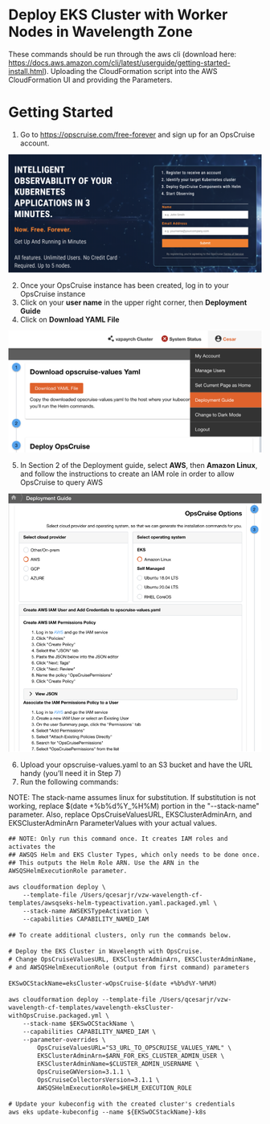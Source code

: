 # Deploy EKS Cluster with Worker Nodes in Wavelength Zone

These commands should be run through the aws cli (download here: https://docs.aws.amazon.com/cli/latest/userguide/getting-started-install.html). Uploading the CloudFormation script into the AWS CloudFormation UI and providing the Parameters.

# Getting Started
1. Go to https://opscruise.com/free-forever and sign up for an OpsCruise account.

![OpsCruise Registration](./README_images/OpsCruise_Registration.png)

2. Once your OpsCruise instance has been created, log in to your OpsCruise instance
3. Click on your **user name** in the upper right corner, then **Deployment Guide**
4. Click on **Download YAML File**

![OpsCruise Deployment Guide](./README_images/OpsCruise_DeploymentGuide.png)

5. In Section 2 of the Deployment guide, select **AWS**, then **Amazon Linux**, and follow the instructions to create an IAM role in order to allow OpsCruise to query AWS

![OpsCruise Deployment Guide AWS](./README_images/OpsCruise_DeploymentGuideAWS.png)

6. Upload your opscruise-values.yaml to an S3 bucket and have the URL handy (you’ll need it in Step 7)
7. Run the following commands:


NOTE: The stack-name assumes linux for substitution. If substitution is not working, replace \$(date +%b%d%Y_%H%M) portion in the "--stack-name" parameter. Also, replace OpsCruiseValuesURL, EKSClusterAdminArn, and EKSClusterAdminArn ParameterValues with your actual values.

```
## NOTE: Only run this command once. It creates IAM roles and activates the
## AWSQS Helm and EKS Cluster Types, which only needs to be done once.
## This outputs the Helm Role ARN. Use the ARN in the AWSQSHelmExecutionRole parameter.

aws cloudformation deploy \
    --template-file /Users/qcesarjr/vzw-wavelength-cf-templates/awsqseks-helm-typeactivation.yaml.packaged.yml \
    --stack-name AWSEKSTypeActivation \
    --capabilities CAPABILITY_NAMED_IAM

## To create additional clusters, only run the commands below.

# Deploy the EKS Cluster in Wavelength with OpsCruise.
# Change OpsCruiseValuesURL, EKSClusterAdminArn, EKSClusterAdminName,
# and AWSQSHelmExecutionRole (output from first command) parameters

EKSwOCStackName=eksCluster-wOpsCruise-$(date +%b%d%Y-%H%M)

aws cloudformation deploy --template-file /Users/qcesarjr/vzw-wavelength-cf-templates/wavelength-eksCluster-withOpsCruise.packaged.yml \
    --stack-name $EKSwOCStackName \
    --capabilities CAPABILITY_NAMED_IAM \
    --parameter-overrides \
        OpsCruiseValuesURL="S3_URL_TO_OPSCRUISE_VALUES_YAML" \
        EKSClusterAdminArn=$ARN_FOR_EKS_CLUSTER_ADMIN_USER \
        EKSClusterAdminName=$CLUSTER_ADMIN_USERNAME \
        OpsCruiseGWVersion=3.1.1 \
        OpsCruiseCollectorsVersion=3.1.1 \
        AWSQSHelmExecutionRole=$HELM_EXECUTION_ROLE

# Update your kubeconfig with the created cluster's credentials
aws eks update-kubeconfig --name ${EKSwOCStackName}-k8s